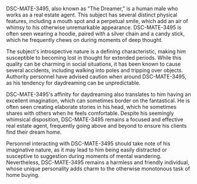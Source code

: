 DSC-MATE-3495, also known as "The Dreamer," is a human male who works as a real estate agent. This subject has several distinct physical features, including a mouth spot and a perpetual smile, which add an air of whimsy to his otherwise unremarkable appearance. DSC-MATE-3495 is often seen wearing a hoodie, paired with a silver chain and a candy stick, which he frequently chews on during moments of deep thought.

The subject's introspective nature is a defining characteristic, making him susceptible to becoming lost in thought for extended periods. While this quality can be charming in social situations, it has been known to cause several accidents, including walking into poles and tripping over objects. Authority personnel have advised caution when around DSC-MATE-3495, as his tendency for daydreaming can be unpredictable.

DSC-MATE-3495's affinity for daydreaming also translates to him having an excellent imagination, which can sometimes border on the fantastical. He is often seen creating elaborate stories in his head, which he sometimes shares with others when he feels comfortable. Despite his seemingly whimsical disposition, DSC-MATE-3495 remains a focused and effective real estate agent, frequently going above and beyond to ensure his clients find their dream home.

Personnel interacting with DSC-MATE-3495 should take note of his imaginative nature, as it may lead to him being easily distracted or susceptive to suggestion during moments of mental wandering. Nevertheless, DSC-MATE-3495 remains a harmless and friendly individual, whose unique personality adds charm to the otherwise monotonous task of home buying.